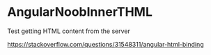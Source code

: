 # AngularNoobInnerTHML


Test getting HTML content from the server

https://stackoverflow.com/questions/31548311/angular-html-binding



